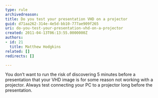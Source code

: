 ```yaml
---
type: rule
archivedreason: 
title: Do you test your presentation VHD on a projector
guid: d71aa262-314e-4e5d-bb10-777ae909f265
uri: do-you-test-your-presentation-vhd-on-a-projector
created: 2011-04-13T06:13:55.0000000Z
authors:
- id: 21
  title: Matthew Hodgkins
related: []
redirects: []

---
```


You don’t want to run the risk of discovering 5 minutes before a presentation that your VHD image is for some reason not working with a projector. Always test connecting your PC to a projector long before the presentation.  
<!--endintro-->
